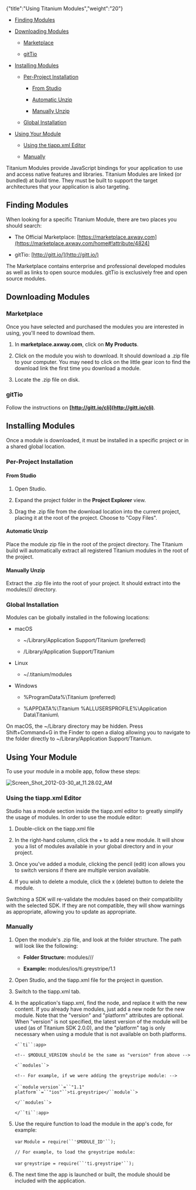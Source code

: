 {"title":"Using Titanium Modules","weight":"20"}

* [Finding Modules](#finding-modules)

* [Downloading Modules](#downloading-modules)

    * [Marketplace](#marketplace)

    * [gitTio](#gittio)

* [Installing Modules](#installing-modules)

    * [Per-Project Installation](#per-project-installation)

        * [From Studio](#from-studio)

        * [Automatic Unzip](#automatic-unzip)

        * [Manually Unzip](#manually-unzip)

    * [Global Installation](#global-installation)

* [Using Your Module](#using-your-module)

    * [Using the tiapp.xml Editor](#using-the-tiapp.xml-editor)

    * [Manually](#manually)

Titanium Modules provide JavaScript bindings for your application to use and access native features and libraries. Titanium Modules are linked (or bundled) at build time. They must be built to support the target architectures that your application is also targeting.

## Finding Modules

When looking for a specific Titanium Module, there are two places you should search:

* The Official Marketplace: [https://marketplace.axway.com](https://marketplace.axway.com/home#!attribute/4824)

* gitTio: [http://gitt.io/](http://gitt.io/)

The Marketplace contains enterprise and professional developed modules as well as links to open source modules. gitTio is exclusively free and open source modules.

## Downloading Modules

### Marketplace

Once you have selected and purchased the modules you are interested in using, you'll need to download them.

1. In **marketplace.axway.com**, click on **My Products**.

2. Click on the module you wish to download. It should download a .zip file to your computer. You may need to click on the little gear icon to find the download link the first time you download a module.

3. Locate the .zip file on disk.

### gitTio

Follow the instructions on **[http://gitt.io/cli](http://gitt.io/cli)**.

## Installing Modules

Once a module is downloaded, it must be installed in a specific project or in a shared global location.

### Per-Project Installation

#### From Studio

1. Open Studio.

2. Expand the project folder in the **Project Explorer** view.

3. Drag the .zip file from the download location into the current project, placing it at the root of the project. Choose to "Copy Files".

#### Automatic Unzip

Place the module zip file in the root of the project directory. The Titanium build will automatically extract all registered Titanium modules in the root of the project.

#### Manually Unzip

Extract the .zip file into the root of your project. It should extract into the modules/<platform>/<module-id>/<version> directory.

### Global Installation

Modules can be globally installed in the following locations:

* macOS

    * ~/Library/Application Support/Titanium (preferred)

    * /Library/Application Support/Titanium

* Linux

    * ~/.titanium/modules

* Windows

    * %ProgramData%\\Titanium (preferred)

    * %APPDATA%\\Titanium
        %ALLUSERSPROFILE%\\Application Data\\Titanium\\

On macOS, the ~/Library directory may be hidden. Press Shift+Command+G in the Finder to open a dialog allowing you to navigate to the folder directly to ~/Library/Application Support/Titanium.

## Using Your Module

To use your module in a mobile app, follow these steps:

![Screen_Shot_2012-03-30_at_11.28.02_AM](/Images/appc/download/attachments/30083141/Screen_Shot_2012-03-30_at_11.28.02_AM.png)

### Using the tiapp.xml Editor

Studio has a module section inside the tiapp.xml editor to greatly simplify the usage of modules. In order to use the module editor:

1. Double-click on the tiapp.xml file

2. In the right-hand column, click the + to add a new module. It will show you a list of modules available in your global directory and in your project.

3. Once you've added a module, clicking the pencil (edit) icon allows you to switch versions if there are multiple version available.

4. If you wish to delete a module, click the x (delete) button to delete the module.

Switching a SDK will re-validate the modules based on their compatibility with the selected SDK. If they are not compatible, they will show warnings as appropriate, allowing you to update as appropriate.

### Manually

1. Open the module's .zip file, and look at the folder structure. The path will look like the following:

    * **Folder Structure:** modules/<platform>/<module-id>/<version>

    * **Example:** modules/ios/ti.greystripe/1.1

2. Open Studio, and the tiapp.xml file for the project in question.

3. Switch to the tiapp.xml tab.

4. In the application's tiapp.xml, find the <modules/> node, and replace it with the new <modules> content. If you already have modules, just add a new node for the new module. Note that the "version" and "platform" attributes are optional. When "version" is not specified, the latest version of the module will be used (as of Titanium SDK 2.0.0), and the "platform" tag is only necessary when using a module that is not available on both platforms.

    `<``ti``:app>`

    `<!-- $MODULE_VERSION should be the same as "version" from above -->`

    `<``modules``>`

    `<!-- For example, if we were adding the greystripe module: -->`

    `<``module`  `version``=``"1.1"`  `platform``=``"ios"``>ti.greystripe</``module``>`

    `</``modules``>`

    `</``ti``:app>`

5. Use the require function to load the module in the app's code, for example:

    `var` `Module = require(``'$MODULE_ID'``);`

    `// For example, to load the greystripe module:`

    `var` `greystripe = require(``'ti.greystripe'``);`

6. The next time the app is launched or built, the module should be included with the application.
